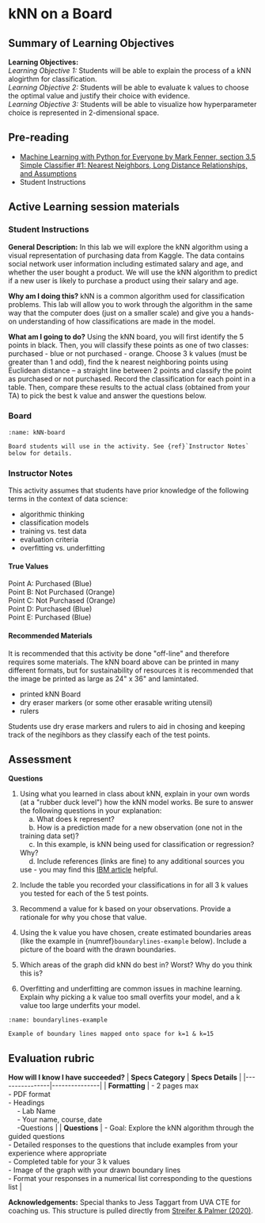 # kNN on a Board

## Summary of Learning Objectives

**Learning Objectives:**
<br /> *Learning Objective 1:* Students will be able to explain the process of a kNN alogirthm for classification.
<br /> *Learning Objective 2:* Students will be able to evaluate k values to choose the optimal value and justify their choice with evidence.
<br /> *Learning Objective 3:* Students will be able to visualize how hyperparameter choice is represented in 2-dimensional space.

## Pre-reading 
- [Machine Learning with Python for Everyone by Mark Fenner, section 3.5 Simple Classifier #1: Nearest Neighbors, Long Distance Relationships, and Assumptions](https://learning.oreilly.com/library/view/machine-learning-with/9780134845708/ch03.xhtml#ch03lev1sec5)
- Student Instructions

## Active Learning session materials

### Student Instructions

**General Description:** In this lab we will explore the kNN algorithm using a visual representation of purchasing data from Kaggle. The data contains social network user information including estimated salary and age, and whether the user bought a product. We will use the kNN algorithm to predict if a new user is likely to purchase a product using their salary and age. 

**Why am I doing this?**  kNN is a common algorithm used for classification problems. This lab will allow you to work through the algorithm in the same way that the computer does (just on a smaller scale) and give you a hands-on understanding of how classifications are made in the model. 

**What am I going to do?** Using the kNN board, you will first identify the 5 points in black. Then, you will classify these points as one of two classes: purchased - blue or not purchased - orange. Choose 3 k values (must be greater than 1 and odd), find the k nearest neighboring points using Euclidean distance – a straight line between 2 points and classify the point as purchased or not purchased. Record the classification for each point in a table. Then, compare these results to the actual class (obtained from your TA) to pick the best k value and answer the questions below. 

### Board 
```{figure} kNN_output.png
:name: kNN-board

Board students will use in the activity. See {ref}`Instructor Notes` below for details.
```

### Instructor Notes
This activity assumes that students have prior knowledge of the following terms in the context of data science: 
- algorithmic thinking
- classification models
- training vs. test data
- evaluation criteria
- overfitting vs. underfitting

#### True Values
Point A: Purchased (Blue)
<br /> Point B: Not Purchased (Orange)
<br /> Point C: Not Purchased (Orange)
<br /> Point D: Purchased (Blue)
<br /> Point E: Purchased (Blue)

#### Recommended Materials

It is recommended that this activity be done "off-line" and therefore requires some materials. The kNN board above can be printed in many different formats, but for sustainability of resources it is recommended that the image be printed as large as 24" x 36" and lamintated.

- printed kNN Board 
- dry eraser markers (or some other erasable writing utensil)
- rulers

Students use dry erase markers and rulers to aid in chosing and keeping track of the negihbors as they classify each of the test points.

## Assessment

**Questions**

1. Using what you learned in class about kNN, explain in your own words (at a "rubber duck level") how the kNN model works. Be sure to answer the following questions in your explanation: 
<br /> &emsp; a. What does k represent? 
<br /> &emsp; b. How is a prediction made for a new observation (one not in the training data set)? 
<br /> &emsp; c. In this example, is kNN being used for classification or regression? Why? 
<br /> &emsp; d. Include references (links are fine) to any additional sources you use - you may find this [IBM article](https://www.ibm.com/topics/knn) helpful. 

2. Include the table you recorded your classifications in for all 3 k values you tested for each of the 5 test points. 

3. Recommend a value for k based on your observations. Provide a rationale for why you chose that value. 

4. Using the k value you have chosen, create estimated boundaries areas (like the example in {numref}`boundarylines-example` below). Include a picture of the board with the drawn boundaries. 

5. Which areas of the graph did kNN do best in? Worst? Why do you think this is? 

6. Overfitting and underfitting are common issues in machine learning. Explain why picking a k value too small overfits your model, and a k value too large underfits your model. 

```{figure} image.png
:name: boundarylines-example

Example of boundary lines mapped onto space for k=1 & k=15
```


## Evaluation rubric

**How will I know I have succeeded?**
| **Specs Category** | **Specs Details** |
|----------------|---------------|
| **Formatting**     | - 2 pages max <br /> - PDF format <br /> - Headings <br /> &emsp; - Lab Name <br /> &emsp; - Your name, course, date <br /> &emsp; -Questions  |
| **Questions**      | - Goal: Explore the kNN algorithm through the guided questions <br /> - Detailed responses to the questions that include examples from your experience where appropriate <br /> - Completed table for your 3 k values <br /> - Image of the graph with your drawn boundary lines <br /> - Format your responses in a numerical list corresponding to the questions list  |

**Acknowledgements:** Special thanks to Jess Taggart from UVA CTE for coaching us. This structure is pulled directly from [Streifer & Palmer (2020)](https://cte.virginia.edu/blog/2020/12/04/alternative-grading-practices-support-both-equity-and-learning). 
